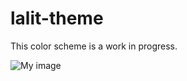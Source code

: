 lalit-theme
===========

This color scheme is a work in progress.

![My image](lalitkapoor.github.com/lalit-theme/screenshot.png)